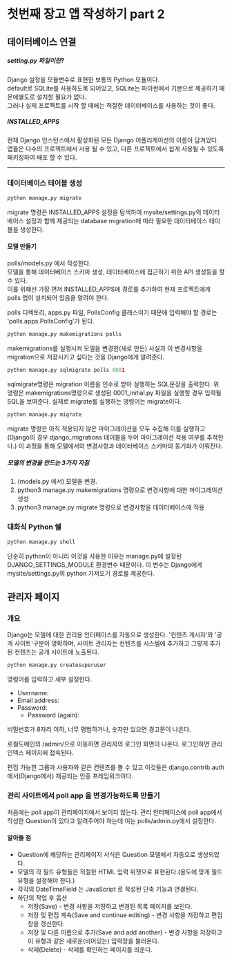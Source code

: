 # 첫번째 장고 앱 작성하기 part 2

## 데이터베이스 연결

##### setting.py 파일이란?
Django 설정을 모듈변수로 표현한 보통의 Python 모듈이다.   
default로 SQLite를 사용하도록 되어있고, SQLite는 파이썬에서 기본으로 제공하기 때문에별도로 설치할 필요가 없다.   
그러나 실제 프로젝트를 시작 할 때에는 적절한 데이터베이스를 사용하는 것이 좋다.

##### INSTALLED_APPS
현재 Django 인스턴스에서 활성화된 모든 Django 어플리케이션의 이름이 담겨있다. 앱들은 다수의 프로젝트에서 사용 될 수 있고, 다른 프로젝트에서 쉽게 사용될 수 있도록 패키징하여 배포 할 수 있다.

___
### 데이터베이스 테이블 생성
```python
python manage.py migrate
```
migrate 명령은 INSTALLED_APPS 설정을 탐색하여 mysite/settings.py의 데이터베이스 설정과 함께 제공되는 database migration에 따라 필요한 데이터베이스 테이블을 생성한다.

#### 모델 만들기
polls/models.py 에서 작성한다.   
모델을 통해 데이터베이스 스키마 생성, 데이터베이스에 접근하기 위한 API 생성등을 할 수 있다.   
이를 위해선 가장 먼저 INSTALLED_APPS에 경로를 추가하여 현재 프로젝트에게 polls 앱이 설치되어 있음을 알려야 한다.   
   
polls 디렉토리, apps.py 파일, PollsConfig 클래스이기 때문에 입력해야 할 경로는 'polls.apps.PollsConfig'가 된다.
   
```python
python manage.py makemigrations polls
```
   
makemigrations를 실행시켜 모델을 변경한(새로 만든) 사실과 이 변경사항을 
migration으로 저장시키고 싶다는 것을 Django에게 알려준다.

```python
python manage.py sqlmigrate polls 0001
```
sqlmigrate명령은 migration 이름을 인수로 받아 실행하는 SQL문장을 출력한다. 위 명령은 makemigrations명령으로 생성된 0001_initial.py 파일을 실행할 경우 입력될 SQL을 보여준다. 실제로 migrate를 실행하는 명령어는 migrate이다.

```python
python manage.py migrate
```

migrate 명령은 아직 적용되지 않은 마이그레이션을 모두 수집해 이를 실행하고 (Django의 경우 django_migrations 테이블을 두어 마이그레이션 적용 여부를 추적한다.) 이 과정을 통해 모델에서의 변경사항과 데이터베이스 스키마의 동기화가 이뤄진다. 

##### 모델의 변경을 만드는 3가지 지침
1. (models.py 에서) 모델을 변경.
2. python3 manage.py makemigrations 명령으로 변경사항에 대한 마이그레이션 생성
3. python3 manage.py migrate 명령으로 변경사항을 데이터베이스에 적용


### 대화식 Python 쉘
```python
python manage.py shell
```
단순히 python이 아니라 이것을 사용한 이유는 manage.py에 설정된 DJANGO_SETTINGS_MODULE 환경변수 때문이다. 이 변수는 Django에게 mysite/settings.py의 python 가져오기 경로를 제공한다.

## 관리자 페이지
### 개요
Django는 모델에 대한 관리용 인터페이스를 자동으로 생성한다. '컨텐츠 게시자'와 '공개 사이트'구분이 명확하며, 사이트 관리자는 컨텐츠를 시스템에 추가하고 그렇게 추가된 컨텐츠는 공개 사이트에 노출된다.

```python
python manage.py createsuperuser
```
명령어를 입력하고 세부 설정한다.
* Username: 
* Email address: 
* Password: 
  * Password (again): 

비밀번호가 8자리 이하, 너무 평범하거나, 숫자만 있으면 경고문이 나온다.
   
로컬도메인의 /admin/으로 이동하면 관리자의 로그인 화면이 나온다. 로그인하면 관리 인덱스 페이지에 접속된다.
   
편집 가능한 그룹과 사용자와 같은 컨텐츠를 볼 수 있고 이것들은  django.contrib.auth에서(Django에서) 제공되는 인증 프레임워크이다.

### 관리 사이트에서 poll app 을 변경가능하도록 만들기
처음에는 poll app이 관리페이지에서 보이지 않는다. 관리 인터페이스에 poll app에서 작성한 Question이 있다고 알려주어야 하는데 이는 polls/admin.py에서 설정한다.

#### 알아둘 점
* Question에 해당하는 관리페이지 서식은 Question 모델에서 자동으로 생성되었다.
* 모델의 각 필드 유형들은 적절한 HTML 입력 위젯으로 표현된다.(용도에 맞게 필드 유형을 설정해야 한다.)
* 각각의 DateTimeField 는 JavaScript 로 작성된 단축 기능과 연결된다.
* 하단의 작업 후 옵션
  * 저장(Save) - 변경 사항을 저장하고 변경된 목록 페이지를 보인다.
  * 저장 및 편집 계속(Save and continue editing) - 변경 사항을 저장하고 편집창을 갱신한다.
  * 저장 및 다른 이름으로 추가(Save and add another) - 변경 사항을 저장하고 이 유형과 같은 새로운(비어있는) 입력창을 불러온다.
  * 삭제(Delete) - 삭제를 확인하는 페이지를 띄운다.
